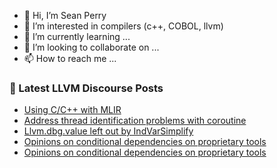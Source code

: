 - 👋 Hi, I’m Sean Perry
- 👀 I’m interested in compilers (c++, COBOL, llvm)
- 🌱 I’m currently learning ...
- 💞️ I’m looking to collaborate on ...
- 📫 How to reach me ...

<!---
s66perry/s66perry is a ✨ special ✨ repository because its `README.md` (this file) appears on your GitHub profile.
You can click the Preview link to take a look at your changes.
--->
### 📕 Latest LLVM Discourse Posts

<!-- DISCOURSE-LLVM:START -->
- [Using C/C++ with MLIR](https://discourse.llvm.org/t/using-c-c-with-mlir/3374#post_11)
- [Address thread identification problems with coroutine](https://discourse.llvm.org/t/address-thread-identification-problems-with-coroutine/62015?page=2#post_30)
- [Llvm.dbg.value left out by IndVarSimplify](https://discourse.llvm.org/t/llvm-dbg-value-left-out-by-indvarsimplify/62291#post_1)
- [Opinions on conditional dependencies on proprietary tools](https://discourse.llvm.org/t/opinions-on-conditional-dependencies-on-proprietary-tools/62236#post_20)
- [Opinions on conditional dependencies on proprietary tools](https://discourse.llvm.org/t/opinions-on-conditional-dependencies-on-proprietary-tools/62236#post_19)
<!-- DISCOURSE-LLVM:END -->
